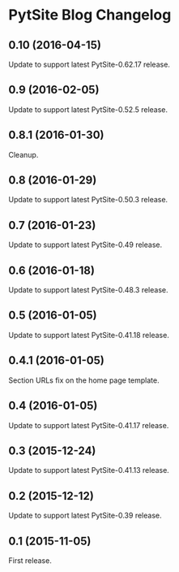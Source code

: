 # PytSite Blog Changelog

## 0.10 (2016-04-15)
Update to support latest PytSite-0.62.17 release.


## 0.9 (2016-02-05)
Update to support latest PytSite-0.52.5 release.


## 0.8.1 (2016-01-30)
Cleanup.


## 0.8 (2016-01-29)
Update to support latest PytSite-0.50.3 release.


## 0.7 (2016-01-23)
Update to support latest PytSite-0.49 release.


## 0.6 (2016-01-18)
Update to support latest PytSite-0.48.3 release.


## 0.5 (2016-01-05)
Update to support latest PytSite-0.41.18 release.


## 0.4.1 (2016-01-05)
Section URLs fix on the home page template.


## 0.4 (2016-01-05)
Update to support latest PytSite-0.41.17 release.


## 0.3 (2015-12-24)
Update to support latest PytSite-0.41.13 release.


## 0.2 (2015-12-12)
Update to support latest PytSite-0.39 release.


## 0.1 (2015-11-05)
First release.
